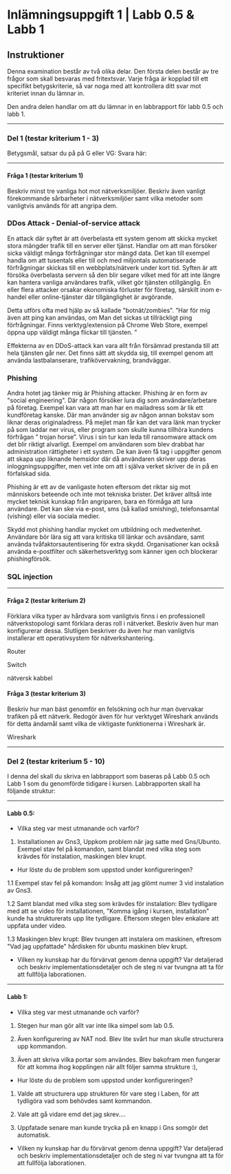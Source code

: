 # Inlämningsuppgift 1 | Labb 0.5 & Labb 1

## Instruktioner

Denna examination består av två olika delar. Den första delen består av tre frågor som skall besvaras med fritextsvar. Varje fråga är kopplad till ett specifikt betygskriterie, så var noga med att kontrollera ditt svar mot kriteriet innan du lämnar in.

Den andra delen handlar om att du lämnar in en labbrapport för labb 0.5 och labb 1.

---

### Del 1 (testar kriterium 1 - 3)

Betygsmål, satsar du på på G eller VG:
Svara här:

---

#### Fråga 1 (testar kriterium 1)
Beskriv minst tre vanliga hot mot nätverksmiljöer. Beskriv även vanligt förekommande sårbarheter i nätverksmiljöer samt vilka metoder som vanligtvis används för att angripa dem.

### DDos Attack - Denial-of-service attack

En attack där syftet är att överbelasta ett system genom att skicka mycket stora mängder trafik till en server eller tjänst. Handlar om att man försöker sicka väldigt många förfrågningar stor mängd data.  Det kan till exempel handla om att tusentals eller till och med miljontals automatiserade förfrågningar skickas till en webbplats/nätverk under kort tid. Syften är att försöka överbelasta servern så den blir segare vilket med för att inte längre kan hantera vanliga användares trafik, vilket gör tjänsten otillgänglig. En eller flera attacker orsakar ekonomiska förluster för företag, särskilt inom e-handel eller online-tjänster där tillgänglighet är avgörande.

Detta utförs ofta med hjälp av så kallade "botnät/zombies".  ”Har för mig även att ping kan användas, om Man det sickas ut tillräckligt ping förfrågningar. Finns verktyg/extension på Chrome Web Store, exempel öppna upp väldigt många flickar till tjänsten. ”

Effekterna av en DDoS-attack kan vara allt från försämrad prestanda till att hela tjänsten går ner. Det finns sätt att skydda sig, till exempel genom att använda lastbalanserare, trafikövervakning, brandväggar.

### Phishing

Andra hotet jag tänker mig är Phishing attacker. Phishing är en form av "social engineering". Där någon försöker lura dig som användare/arbetare på företag. Exempel kan vara att man har en mailadress som är lik ett kundföretag kanske. Där man använder sig av någon annan bokstav som liknar deras originaladress. På mejlet man får kan det vara länk man trycker på som laddar ner virus, eller program som skulle kunna tillhöra kundens förfrågan ” trojan horse”. Virus i sin tur kan leda till ransomware attack om det blir riktigt alvarligt. Exempel om användaren som blev drabbat har administration rättigheter i ett system. De kan även få tag i uppgifter genom att skapa upp liknande hemsidor där då användaren skriver upp deras inloggningsuppgifter, men vet inte om att i själva verket skriver de in på en förfalskad sida.

Phishing är ett av de vanligaste hoten eftersom det riktar sig mot människors beteende och inte mot tekniska brister. Det kräver alltså inte mycket teknisk kunskap från angriparen, bara en förmåga att lura användare. Det kan ske via e-post, sms (så kallad smishing), telefonsamtal (vishing) eller via sociala medier.

Skydd mot phishing handlar mycket om utbildning och medvetenhet. Användare bör lära sig att vara kritiska till länkar och avsändare, samt använda tvåfaktorsautentisering för extra skydd. Organisationer kan också använda e-postfilter och säkerhetsverktyg som känner igen och blockerar phishingförsök.


### SQL injection

---

#### Fråga 2 (testar kriterium 2)
Förklara vilka typer av hårdvara som vanligtvis finns i en professionell nätverkstopologi samt förklara deras roll i nätverket. Beskriv även hur man konfigurerar dessa. Slutligen beskriver du även hur man vanligtvis installerar ett operativsystem för nätverkshantering.

Router

Switch

nätversk kabbel

#### Fråga 3 (testar kriterium 3)
Beskriv hur man bäst genomför en felsökning och hur man övervakar trafiken på ett nätverk. Redogör även för hur verktyget Wireshark används för detta ändamål samt vilka de viktigaste funktionerna i Wireshark är.


Wireshark

---

### Del 2 (testar kriterium 5 - 10)
I denna del skall du skriva en labbrapport som baseras på Labb 0.5 och Labb 1 som du genomförde tidigare i kursen. Labbrapporten skall ha följande struktur:

---

#### Labb 0.5:

- Vilka steg var mest utmanande och varför?

1. Installationen av Gns3,
Uppkom problem när jag satte med Gns/Ubunto. Exempel stav fel på komandon, samt blandat med vilka steg som krävdes för instalation, maskingen blev krupt. 
  
- Hur löste du de problem som uppstod under konfigureringen?

1.1 Exempel stav fel på komandon:
Insåg att jag glömt numer 3 vid instalation av Gns3.

1.2 Samt blandat med vilka steg som krävdes för instalation:
Blev tydligare med att se video för installationen, "Komma igång i kursen, installation" kunde ha strukturerats upp lite tydligare. Eftersom stegen blev enkalare att uppfata under video. 

1.3 Maskingen blev krupt: Blev tvungen att instalera om maskinen, eftresom "Vad jag uppfattade" hårdisken för ubuntu maskinen blev krupt. 



- Vilken ny kunskap har du förvärvat genom denna uppgift? Var detaljerad och beskriv implementationsdetaljer och de steg ni var tvungna att ta för att fullfölja laborationen.

---

#### Labb 1:

- Vilka steg var mest utmanande och varför?

1. Stegen hur man gör allt var inte lika simpel som lab 0.5.

2. Även konfigurering av NAT nod. Blev lite svårt hur man skulle structurera upp kommandon.

3. Även att skriva vilka portar som användes. Blev bakofram men fungerar för att komma ihog kopplingen när allt följer samma strukture :),

- Hur löste du de problem som uppstod under konfigureringen?

1. Valde att structurera upp strukturen för vare steg i Laben, för att tydligöra vad som behövdes samt kommandon.

3. Vale att gå vidare emd det jag skrev....

3. Uppfatade senare man kunde trycka på en knapp i Gns somgör det automatisk.


- Vilken ny kunskap har du förvärvat genom denna uppgift? Var detaljerad och beskriv implementationsdetaljer och de steg ni var tvungna att ta för att fullfölja laborationen.
